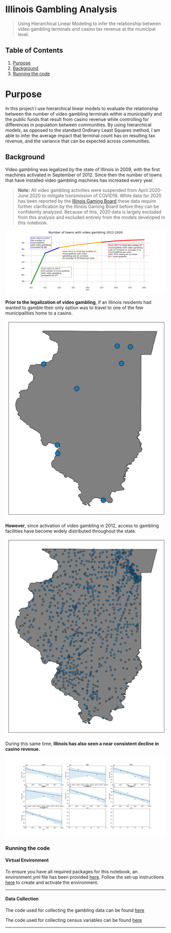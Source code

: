 # Illinois Gambling Analysis
> Using Hierarchical Linear Modeling to infer the relationship between video gambling terminals and casino tax revenue at the municipal level.

## Table of Contents
1. [Purpose](#Purpose)
2. [Background](#Background)
3. [Running the code](#Running-the-code)

# Purpose

In this project I use hierarchical linear models to evaluate the relationship between the number of video gambling terminals within a municipality and the public funds that result from casino revenue while controlling for differences in population between communities. By using hierarchical models, as opposed to the standard Ordinary Least Squares method, I am able to infer the average impact that terminal count has on resulting tax revenue, and the variance that can be expected across communities. 

## Background

Video gambling was legalized by the state of Illinois in 2009, with the first machines activated in September of 2012. Since then the number of towns that have installed video gambling machines has increased every year.
> **Note:** All video gambling activities were suspended from April 2020-June 2020 to mitigate transmission of COVID19. While data for 2020 has been reported by the [Illinois Gaming Board](https://www.igb.illinois.gov/) these data require further clarification by the Illinois Gaming Board before they can be confidently analyzed. Because of this, 2020 data  is largely excluded from this analysis and excluded entirely from the models developed in this notebook. 

![timeline](static/video_gambling_growth_timeline.png)

**Prior to the legalization of video gambling**, if an Illinois residents had wanted to gamble their only option was to travel to one of the few municipalities home to a casino.

![casino locations](static/casino_locations.png)

**However**, since activation of video gambling in 2012, access to gambling facilities have become widely distributed throughout the state.

![terminal locations 2019](static/terminal_locations_2019.png)

During this same time, **Illinois has also seen a near consistent decline in casino revenue.**

![casino revenue decline](static/casino_decline.png)

### Running the code

#### Virtual Environment

To ensure you have all required packages for this notebook, an environment.yml file has been provided [here]().
Follow the set-up instructions [here]() to create and activate the environment.

------

#### Data Collection

The code used for collecting the gambling data can be found [here]()

The code used for collecting census variables can be found [here]()

------

